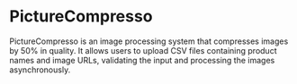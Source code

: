 # PictureCompresso
PictureCompresso is an image processing system that compresses images by 50% in quality. It allows users to upload CSV files containing product names and image URLs, validating the input and processing the images asynchronously.
